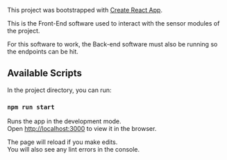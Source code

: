 This project was bootstrapped with [Create React App](https://github.com/facebook/create-react-app).

This is the Front-End software used to interact with the sensor modules of the project.

For this software to work, the Back-end software must also be running so the endpoints can be hit.


## Available Scripts

In the project directory, you can run:

### `npm run start`

Runs the app in the development mode.<br />
Open [http://localhost:3000](http://localhost:3000) to view it in the browser.

The page will reload if you make edits.<br />
You will also see any lint errors in the console.

